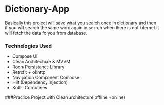 # Dictionary-App

Basically this project will save what you search once in dictionary and 
then if you will search the same word again in search when there is not internet it will fetch the data foryou from database.

### Technologies Used
- Compose UI
- Clean Architechure & MVVM
- Room Persistance Library
- Retrofit + okhttp
- Navigation Component Compose
- Hilt (Dependency Injection)
- Kotlin Coroutines

###Practice Project with Clean architecture(offline +online)
